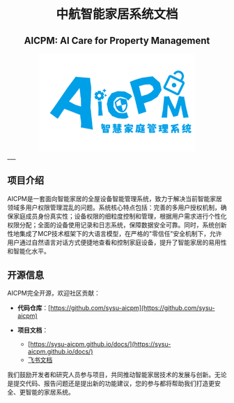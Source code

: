 <h1><center>中航智能家居系统文档</center></h1>

<center><h2>AICPM: AI Care for Property Management</h2></center>

<center><img src='assets/aicpm.png' style="zoom:35%;"></center>
___

## 项目介绍

AICPM是一套面向智能家居的全屋设备智能管理系统，致力于解决当前智能家居领域多用户权限管理混乱的问题。系统核心特点包括：完善的多用户授权机制，确保家庭成员身份真实性；设备权限的细粒度控制和管理，根据用户需求进行个性化权限分配；全面的设备使用记录和日志系统，保障数据安全可靠。同时，系统创新性地集成了MCP技术框架下的大语言模型，在严格的"零信任"安全机制下，允许用户通过自然语言对话方式便捷地查看和控制家庭设备，提升了智能家居的易用性和智能化水平。

## 开源信息

AICPM完全开源，欢迎社区贡献：

- **代码仓库**：[https://github.com/sysu-aicpm](https://github.com/sysu-aicpm)

- **项目文档**：
    - [https://sysu-aicpm.github.io/docs/](https://sysu-aicpm.github.io/docs/)
    - [飞书文档](https://sysu-aicpm.feishu.cn/wiki/RMe5w4IUHiw0dkk5QF5cUysrnMe)

我们鼓励开发者和研究人员参与项目，共同推动智能家居技术的发展与创新。无论是提交代码、报告问题还是提出新的功能建议，您的参与都将帮助我们打造更安全、更智能的家居系统。



